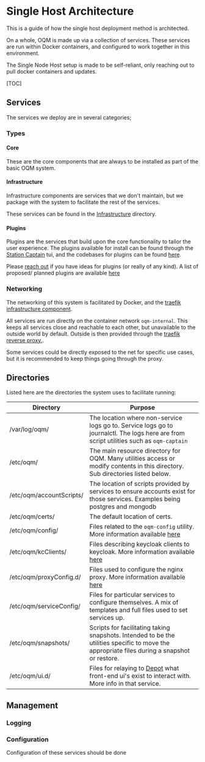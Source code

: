 # Single Host Architecture

This is a guide of how the single host deployment method is architected.

On a whole, OQM is made up via a collection of services. These services are run within Docker containers, and configured
to work together in this environment.

The Single Node Host setup is made to be self-reliant, only reaching out to pull docker containers and updates.

[TOC]

## Services

The services we deploy are in several categories;

### Types

#### Core

These are the core components that are always to be installed as part of the basic OQM system.

#### Infrastructure

Infrastructure components are services that we don't maintain, but we package with the system to facilitate the rest of the services.

These services can be found in the [Infrastructure](../Infrastructure) directory.

#### Plugins

Plugins are the services that build upon the core functionality to tailor the user experience. The plugins available for install can be found through the [Station Captain](../Station-Captain) tui, and the codebases for plugins can be found [here](../../../software/plugins).

Please [reach out](../../../CONTRIBUTING.md) if you have ideas for plugins (or really of any kind). A list of proposed/ planned plugins are available [here](../../../software/plugins/docs/NewPluginIdeas.md)

### Networking

The networking of this system is facilitated by Docker, and the [traefik infrastructure component](../Infrastructure/traefik).

All services are run directly on the container network `oqm-internal`. This keeps all services close and reachable to each other, but unavailable to the outside world by default. Outside is then provided through the [traefik reverse proxy.](../Infrastructure/traefik).

Some services could be directly exposed to the net for specific use cases, but it is recommended to keep things going through the proxy.

## Directories

Listed here are the directories the system uses to facilitate running:

| Directory                | Purpose                                                                                                                                      |
|--------------------------|----------------------------------------------------------------------------------------------------------------------------------------------|
| /var/log/oqm/            | The location where non-service logs go to. Service logs go to journalctl. The logs here are from script utilities such as `oqm-captain`      |
| /etc/oqm/                | The main resource directory for OQM. Many utilities access or modify contents in this directory. Sub directories listed below.               |
| /etc/oqm/accountScripts/ | The location of scripts provided by services to ensure accounts exist for those services. Examples being postgres and mongodb                |
| /etc/oqm/certs/          | The default location of certs.                                                                                                               |
| /etc/oqm/config/         | Files related to the `oqm-config` utility. More information available [here](config.md)                                                      |
| /etc/oqm/kcClients/      | Files describing keycloak clients to keycloak. More information available [here](../Infrastructure/keycloak)                                 |
| /etc/oqm/proxyConfig.d/  | Files used to configure the nginx proxy. More information available [here](../Infrastructure/nginx)                                          |
| /etc/oqm/serviceConfig/  | Files for particular services to configure themselves. A mix of templates and full files used to set services up.                            |
| /etc/oqm/snapshots/      | Scripts for facilitating taking snapshots. Intended to be the utilities specific to move the appropriate files during a snapshot or restore. |
| /etc/oqm/ui.d/           | Files for relaying to [Depot](../../../software/core/oqm-depot) what front-end ui's exist to interact with. More info in that service.            |

## Management

### Logging

### Configuration

Configuration of these services should be done 